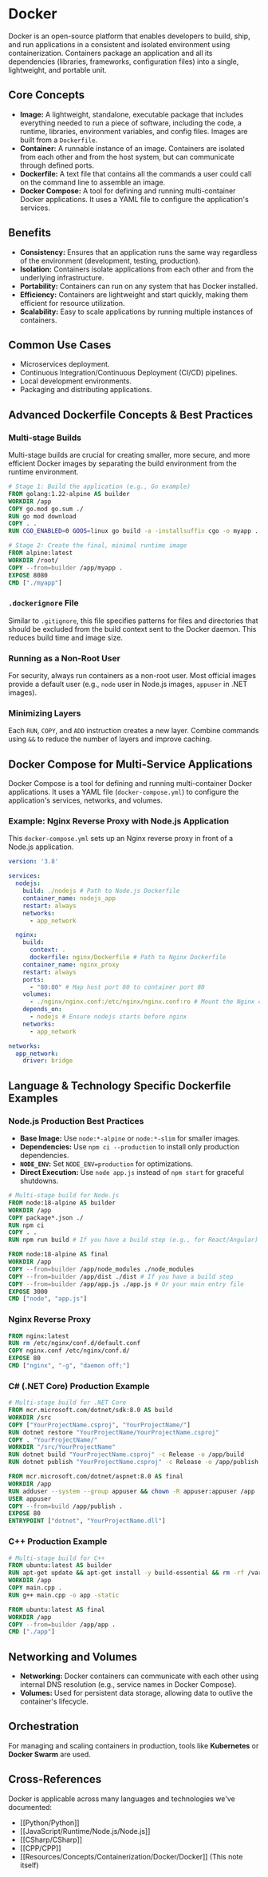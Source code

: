 # Docker

Docker is an open-source platform that enables developers to build, ship, and run applications in a consistent and isolated environment using containerization. Containers package an application and all its dependencies (libraries, frameworks, configuration files) into a single, lightweight, and portable unit.

## Core Concepts

*   **Image:** A lightweight, standalone, executable package that includes everything needed to run a piece of software, including the code, a runtime, libraries, environment variables, and config files. Images are built from a `Dockerfile`.
*   **Container:** A runnable instance of an image. Containers are isolated from each other and from the host system, but can communicate through defined ports.
*   **Dockerfile:** A text file that contains all the commands a user could call on the command line to assemble an image.
*   **Docker Compose:** A tool for defining and running multi-container Docker applications. It uses a YAML file to configure the application's services.

## Benefits

*   **Consistency:** Ensures that an application runs the same way regardless of the environment (development, testing, production).
*   **Isolation:** Containers isolate applications from each other and from the underlying infrastructure.
*   **Portability:** Containers can run on any system that has Docker installed.
*   **Efficiency:** Containers are lightweight and start quickly, making them efficient for resource utilization.
*   **Scalability:** Easy to scale applications by running multiple instances of containers.

## Common Use Cases

*   Microservices deployment.
*   Continuous Integration/Continuous Deployment (CI/CD) pipelines.
*   Local development environments.
*   Packaging and distributing applications.

## Advanced Dockerfile Concepts & Best Practices

### Multi-stage Builds

Multi-stage builds are crucial for creating smaller, more secure, and more efficient Docker images by separating the build environment from the runtime environment.

```dockerfile
# Stage 1: Build the application (e.g., Go example)
FROM golang:1.22-alpine AS builder
WORKDIR /app
COPY go.mod go.sum ./
RUN go mod download
COPY . .
RUN CGO_ENABLED=0 GOOS=linux go build -a -installsuffix cgo -o myapp .

# Stage 2: Create the final, minimal runtime image
FROM alpine:latest
WORKDIR /root/
COPY --from=builder /app/myapp .
EXPOSE 8080
CMD ["./myapp"]
```

### `.dockerignore` File

Similar to `.gitignore`, this file specifies patterns for files and directories that should be excluded from the build context sent to the Docker daemon. This reduces build time and image size.

### Running as a Non-Root User

For security, always run containers as a non-root user. Most official images provide a default user (e.g., `node` user in Node.js images, `appuser` in .NET images).

### Minimizing Layers

Each `RUN`, `COPY`, and `ADD` instruction creates a new layer. Combine commands using `&&` to reduce the number of layers and improve caching.

## Docker Compose for Multi-Service Applications

Docker Compose is a tool for defining and running multi-container Docker applications. It uses a YAML file (`docker-compose.yml`) to configure the application's services, networks, and volumes.

### Example: Nginx Reverse Proxy with Node.js Application

This `docker-compose.yml` sets up an Nginx reverse proxy in front of a Node.js application.

```yaml
version: '3.8'

services:
  nodejs:
    build: ./nodejs # Path to Node.js Dockerfile
    container_name: nodejs_app
    restart: always
    networks:
      - app_network

  nginx:
    build:
      context: .
      dockerfile: nginx/Dockerfile # Path to Nginx Dockerfile
    container_name: nginx_proxy
    restart: always
    ports:
      - "80:80" # Map host port 80 to container port 80
    volumes:
      - ./nginx/nginx.conf:/etc/nginx/nginx.conf:ro # Mount the Nginx config file
    depends_on:
      - nodejs # Ensure nodejs starts before nginx
    networks:
      - app_network

networks:
  app_network:
    driver: bridge
```

## Language & Technology Specific Dockerfile Examples

### Node.js Production Best Practices

*   **Base Image:** Use `node:*-alpine` or `node:*-slim` for smaller images.
*   **Dependencies:** Use `npm ci --production` to install only production dependencies.
*   **`NODE_ENV`:** Set `NODE_ENV=production` for optimizations.
*   **Direct Execution:** Use `node app.js` instead of `npm start` for graceful shutdowns.

```dockerfile
# Multi-stage build for Node.js
FROM node:18-alpine AS builder
WORKDIR /app
COPY package*.json ./
RUN npm ci
COPY . .
RUN npm run build # If you have a build step (e.g., for React/Angular)

FROM node:18-alpine AS final
WORKDIR /app
COPY --from=builder /app/node_modules ./node_modules
COPY --from=builder /app/dist ./dist # If you have a build step
COPY --from=builder /app/app.js ./app.js # Or your main entry file
EXPOSE 3000
CMD ["node", "app.js"]
```

### Nginx Reverse Proxy

```dockerfile
FROM nginx:latest
RUN rm /etc/nginx/conf.d/default.conf
COPY nginx.conf /etc/nginx/conf.d/
EXPOSE 80
CMD ["nginx", "-g", "daemon off;"]
```

### C# (.NET Core) Production Example

```dockerfile
# Multi-stage build for .NET Core
FROM mcr.microsoft.com/dotnet/sdk:8.0 AS build
WORKDIR /src
COPY ["YourProjectName.csproj", "YourProjectName/"]
RUN dotnet restore "YourProjectName/YourProjectName.csproj"
COPY . "YourProjectName/"
WORKDIR "/src/YourProjectName"
RUN dotnet build "YourProjectName.csproj" -c Release -o /app/build
RUN dotnet publish "YourProjectName.csproj" -c Release -o /app/publish --no-restore

FROM mcr.microsoft.com/dotnet/aspnet:8.0 AS final
WORKDIR /app
RUN adduser --system --group appuser && chown -R appuser:appuser /app
USER appuser
COPY --from=build /app/publish .
EXPOSE 80
ENTRYPOINT ["dotnet", "YourProjectName.dll"]
```

### C++ Production Example

```dockerfile
# Multi-stage build for C++
FROM ubuntu:latest AS builder
RUN apt-get update && apt-get install -y build-essential && rm -rf /var/lib/apt/lists/*
WORKDIR /app
COPY main.cpp .
RUN g++ main.cpp -o app -static

FROM ubuntu:latest AS final
WORKDIR /app
COPY --from=builder /app/app .
CMD ["./app"]
```

## Networking and Volumes

*   **Networking:** Docker containers can communicate with each other using internal DNS resolution (e.g., service names in Docker Compose).
*   **Volumes:** Used for persistent data storage, allowing data to outlive the container's lifecycle.

## Orchestration

For managing and scaling containers in production, tools like **Kubernetes** or **Docker Swarm** are used.

## Cross-References

Docker is applicable across many languages and technologies we've documented:

*   [[Python/Python]]
*   [[JavaScript/Runtime/Node.js/Node.js]]
*   [[CSharp/CSharp]]
*   [[CPP/CPP]]
*   [[Resources/Concepts/Containerization/Docker/Docker]] (This note itself)

